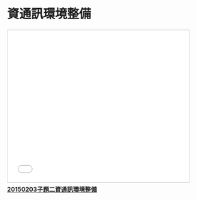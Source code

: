 # 資通訊環境整備
<iframe src="//www.slideshare.net/slideshow/embed_code/44206886" width="425" height="355" frameborder="0" marginwidth="0" marginheight="0" scrolling="no" style="border:1px solid #CCC; border-width:1px; margin-bottom:5px; max-width: 100%;" allowfullscreen> </iframe> <div style="margin-bottom:5px"> <strong> <a href="//www.slideshare.net/ssusera05b0b/20150203-44206886" title="20150203子題二資通訊環境整備" target="_blank">20150203子題二資通訊環境整備</a> </strong></div>
